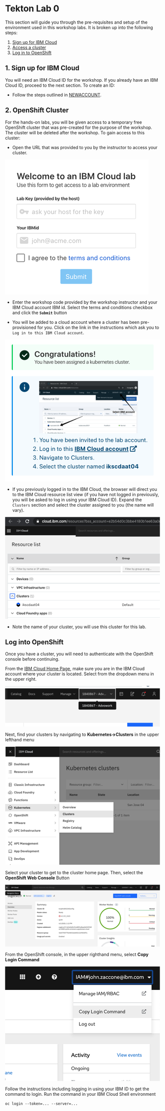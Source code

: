 # Tekton Lab 0

This section will guide you through the pre-requisites and setup of the environment used in this workshop labs. It is broken up into the following steps:

1. [Sign up for IBM Cloud](#1-sign-up-for-ibm-cloud)
1. [Access a cluster](#2-kubernetes-cluster)
1. [Log in to OpenShift](#3-log-into-openShift)

## 1. Sign up for IBM Cloud

You will need an IBM Cloud ID for the workshop. If you already have an IBM Cloud ID, proceed to the next section. To create an ID:

* Follow the steps outlined in [NEWACCOUNT](NEWACCOUNT.md).

## 2. OpenShift Cluster

For the hands-on labs, you will be given access to a temporary free OpenShift cluster that was pre-created for the purpose of the workshop. The cluster will be deleted after the workshop. To gain access to this cluster:

* Open the URL that was provided to you by the instructor to access your cluster.

![Welcome to IBM Cloud](../.gitbook/images/grant-cluster/welcome-to-ibm-cloud.png)

* Enter the workshop code provided by the workshop instructor and your IBM Cloud account IBM id. Select the terms and conditions checkbox and click the **`Submit`** button

* You will be added to a cloud account where a cluster has been pre-provisioned for you. Click on the link in the instructions which ask you to `Log in to this IBM Cloud account`.

![Congratulations, You have been assigned a kubernetes cluster](../.gitbook/images/grant-cluster/congratulations.png)

* If you previously logged in to the IBM Cloud, the browser will direct you to the IBM Cloud resource list view (if you have not logged in previously, you will be asked to log in using your IBM Cloud ID). Expand the `Clusters` section and select the cluster assigned to you (the name will vary).

![Clusters](../.gitbook/images/grant-cluster/clusters-clustername.png)


* Note the name of your cluster, you will use this cluster for this lab.

## Log into OpenShift

Once you have a cluster, you will need to authenticate with the OpenShift console before continuing.

From the [IBM Cloud Home Page](https://cloud.ibm.com), make sure you are in the IBM Cloud account where your cluster is located. Select from the dropdown menu in the upper right.

![correct account](../images/ibm-cloud-account2.png)

Next, find your clusters by navigating to **Kubernetes->Clusters** in the upper lefthand menu

![Kubernetes Menu](../images/kubernetes-menu2.png)

Select your cluster to get to the cluster home page. Then, select the **OpenShift Web Console** Button

![cluster homepage](../images/cluster-homepage2.png)

From the OpenShift console, in the upper righthand menu, select **Copy Login Command**

![copy login command](../images/copy-login-command2.png)

Follow the instructions including logging in using your IBM ID to get the command to login. Run the command in your IBM Cloud Shell environment

```console
oc login --token=... --server=...
```
